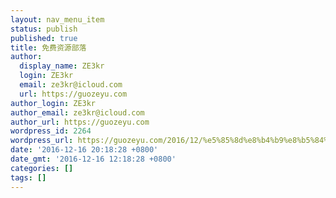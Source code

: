 ```yaml
---
layout: nav_menu_item
status: publish
published: true
title: 免费资源部落
author:
  display_name: ZE3kr
  login: ZE3kr
  email: ze3kr@icloud.com
  url: https://guozeyu.com
author_login: ZE3kr
author_email: ze3kr@icloud.com
author_url: https://guozeyu.com
wordpress_id: 2264
wordpress_url: https://guozeyu.com/2016/12/%e5%85%8d%e8%b4%b9%e8%b5%84%e6%ba%90%e9%83%a8%e8%90%bd/
date: '2016-12-16 20:18:28 +0800'
date_gmt: '2016-12-16 12:18:28 +0800'
categories: []
tags: []
---
```


